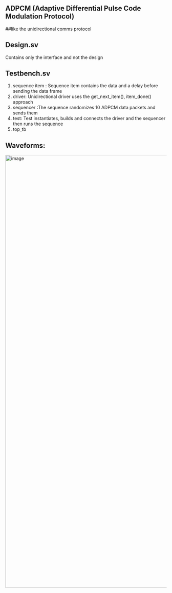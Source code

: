 ## ADPCM (Adaptive Differential Pulse Code Modulation Protocol)
##like the unidirectional comms protocol 

## Design.sv
Contains only the interface and not the design
## Testbench.sv
 1. sequence item : Sequence item contains the data and a delay before sending the data frame
 2. driver:  Unidirectional driver uses the get_next_item(), item_done() approach
 3. sequencer :The sequence randomizes 10 ADPCM data packets and sends them
 4. test: Test instantiates, builds and connects the driver and the sequencer then runs the sequence
 5. top_tb 
## Waveforms:
<img width="1350" alt="image" src="https://user-images.githubusercontent.com/36080817/155066024-fcb38e9b-3e1e-4413-b0d4-fd3cb7e4e3ac.png">
